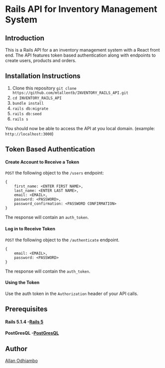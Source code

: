 # Rails API for Inventory Management System

## Introduction

This is a Rails API for a an inventory management system with a React front end. The API features token based authentication along with endpoints to create users, products and orders.

## Installation Instructions

1. Clone this repository `git clone https://github.com/mtallentb/INVENTORY_RAILS_API.git`
2. `cd INVENTORY_RAILS_API`
3. `bundle install`
4. `rails db:migrate`
5. `rails db:seed`
6. `rails s`

You should now be able to access the API at you local domain. (example: `http://localhost:3000`)

## Token Based Authentication

#### Create Account to Receive a Token

`POST` the following object to the `/users` endpoint:

```
{
    first_name: <ENTER FIRST NAME>,
    last_name: <ENTER LAST NAME>,
    email: <EMAIL>,
    password: <PASSWORD>,
    password_confirmation: <PASSWORD CONFIRMATION>
}
```

The response will contain an `auth_token`.

#### Log in to Receive Token

`POST` the following object to the `/authenticate` endpoint.

```
{
    email: <EMAIL>,
    password: <PASSWORD>
}
```

The response will contain the `auth_token`.

#### Using the Token

Use the auth token in the `Authorization` header of your API calls.


## Prerequisites

#### Rails 5.1.4 -[Rails 5](http://rubyonrails.org/)
#### PostGresQL -[PostGresQL](https://www.postgresql.org/)

## Author

[Allan Odhiambo](mailto:alnothigo@gmail.com)

